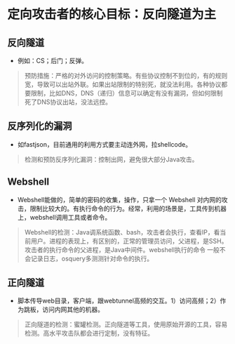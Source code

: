 # 定向攻击者的核心目标：反向隧道为主 

## 反向隧道
* 例如：CS；后门；反弹。 

>预防措施：严格的对外访问的控制策略。有些协议控制不到位的，有的规则宽，导致可以出站外联。如果出站限制的特别死，就没法利用。各种协议都要限制，比如DNS，DNS（递归）信息可以确定有没有漏洞，但如何限制死了DNS协议出站，没法远控。 


## 反序列化的漏洞
* 如fastjson，目前通用的利用方式要主动连外网，拉shellcode。 

>检测和预防反序列化漏洞：控制出网，避免很大部分Java攻击。 

## Webshell
* Webshell能做的，简单的密码的收集，操作，只拿一个 Webshell 对内网的攻击，限制比较大的。有执行命令的行为。经常，利用的场景是，工具传到机器上，webshell调用工具或者命令。 

>Webshell的检测：Java调系统函数、bash，攻击者会执行，查看IP，看当前用户。进程的表现上，有区别的，正常的管理员访问，父进程，是SSH。攻击者的执行命令的父进程，是Java中间件。webshell执行的命令 一般不会记录日志，osquery多测测针对命令的执行。

## 正向隧道
* 脚本传导web目录，客户端，跟webtunnel高频的交互。1）访问高频；2）作为跳板，访问内网其他的机器。 

>正向隧道的检测：蜜罐检测。正向隧道等工具，使用原始开源的工具，容易检测。高水平攻击队都会进行定制，没有特征。
